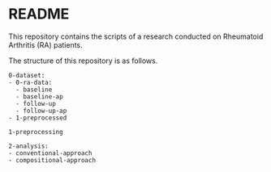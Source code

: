 # README

This repository contains the scripts of a research conducted on Rheumatoid Arthritis (RA) patients.

The structure of this repository is as follows.

```
0-dataset:
- 0-ra-data:
  - baseline
  - baseline-ap
  - follow-up
  - follow-up-ap
- 1-preprocessed

1-preprocessing

2-analysis:
- conventional-approach
- compositional-approach
```
